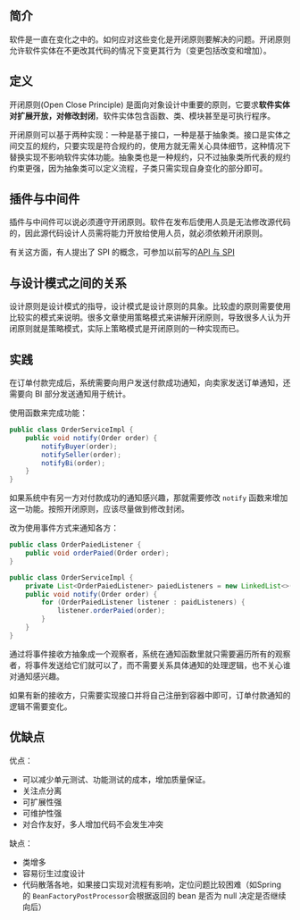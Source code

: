 ## 简介

软件是一直在变化之中的。如何应对这些变化是开闭原则要解决的问题。开闭原则允许软件实体在不更改其代码的情况下变更其行为（变更包括改变和增加）。

## 定义

开闭原则(Open Close Principle) 是面向对象设计中重要的原则，它要求**软件实体对扩展开放，对修改封闭**，软件实体包含函数、类、模块甚至是可执行程序。

开闭原则可以基于两种实现：一种是基于接口，一种是基于抽象类。接口是实体之间交互的规约，只要实现是符合规约的，使用方就无需关心具体细节，这种情况下替换实现不影响软件实体功能。抽象类也是一种规约，只不过抽象类所代表的规约约束更强，因为抽象类可以定义流程，子类只需实现自身变化的部分即可。

## 插件与中间件

插件与中间件可以说必须遵守开闭原则。软件在发布后使用人员是无法修改源代码的，因此源代码设计人员需将能力开放给使用人员，就必须依赖开闭原则。

有关这方面，有人提出了 SPI 的概念，可参加以前写的[API 与 SPI](https://my.oschina.net/liufq/blog/3011988)

## 与设计模式之间的关系

设计原则是设计模式的指导，设计模式是设计原则的具象。比较虚的原则需要使用比较实的模式来说明。很多文章使用策略模式来讲解开闭原则，导致很多人认为开闭原则就是策略模式，实际上策略模式是开闭原则的一种实现而已。

## 实践

在订单付款完成后，系统需要向用户发送付款成功通知，向卖家发送订单通知，还需要向 BI 部分发送通知用于统计。

使用函数来完成功能：
```java
public class OrderServiceImpl {
    public void notify(Order order) {
        notifyBuyer(order);
        notifySeller(order);
        notifyBi(order);
    }
}
```

如果系统中有另一方对付款成功的通知感兴趣，那就需要修改 `notify` 函数来增加这一功能。按照开闭原则，应该尽量做到修改封闭。

改为使用事件方式来通知各方：
```java
public class OrderPaiedListener {
    public void orderPaied(Order order);
}

public class OrderServiceImpl {
    private List<OrderPaiedListener> paiedListeners = new LinkedList<>();
    public void notify(Order order) {
        for (OrderPaiedListener listener : paidListeners) {
            listener.orderPaied(order);
        }
    }    
}

```
通过将事件接收方抽象成一个观察者，系统在通知函数里就只需要遍历所有的观察者，将事件发送给它们就可以了，而不需要关系具体通知的处理逻辑，也不关心谁对通知感兴趣。

如果有新的接收方，只需要实现接口并将自己注册到容器中即可，订单付款通知的逻辑不需要变化。

## 优缺点

优点：
- 可以减少单元测试、功能测试的成本，增加质量保证。
- 关注点分离
- 可扩展性强
- 可维护性强
- 对合作友好，多人增加代码不会发生冲突

缺点：
- 类增多
- 容易衍生过度设计
- 代码散落各地，如果接口实现对流程有影响，定位问题比较困难（如Spring 的 `BeanFactoryPostProcessor`会根据返回的 bean 是否为 null 决定是否继续向后）
